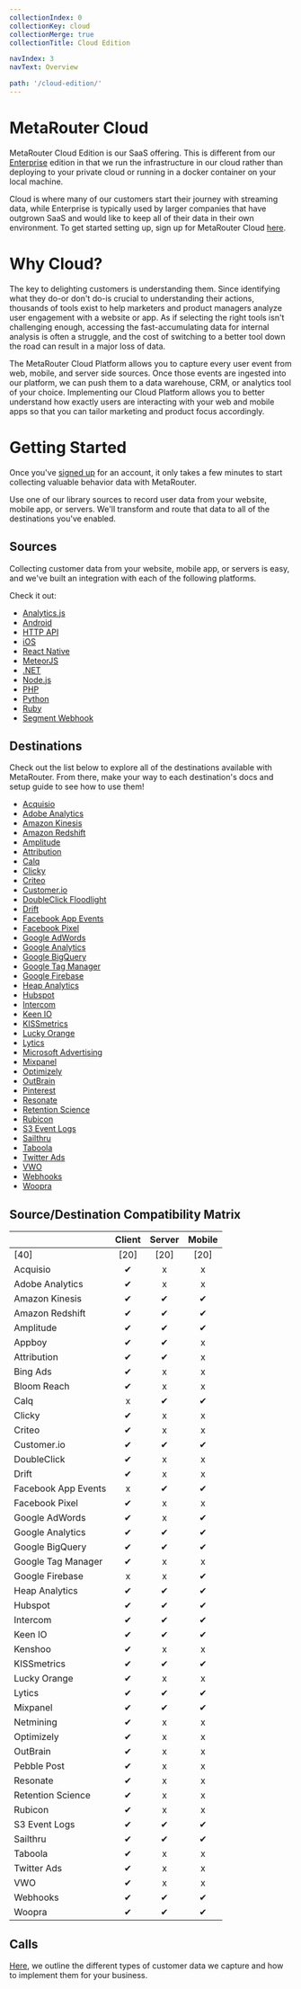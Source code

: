 ```yaml
---
collectionIndex: 0
collectionKey: cloud
collectionMerge: true
collectionTitle: Cloud Edition

navIndex: 3
navText: Overview

path: '/cloud-edition/'
---
```


# MetaRouter Cloud

MetaRouter Cloud Edition is our SaaS offering. This is different from our [Enterprise](/enterprise-edition/) edition in that we run the infrastructure in our cloud rather than deploying to your private cloud or running in a docker container on your local machine.

Cloud is where many of our customers start their journey with streaming data, while Enterprise is typically used by larger companies that have outgrown SaaS and would like to keep all of their data in their own environment. To get started setting up, sign up for MetaRouter Cloud [here](https://app.metarouter.io/signup).

# Why Cloud?

The key to delighting customers is understanding them. Since identifying what they do-or don't do-is crucial to understanding their actions, thousands of tools exist to help marketers and product managers analyze user engagement with a website or app. As if selecting the right tools isn't challenging enough, accessing the fast-accumulating data for internal analysis is often a struggle, and the cost of switching to a better tool down the road can result in a major loss of data.

The MetaRouter Cloud Platform allows you to capture every user event from web, mobile, and server side sources. Once those events are ingested into our platform, we can push them to a data warehouse, CRM, or analytics tool of your choice. Implementing our Cloud Platform allows you to better understand how exactly users are interacting with your web and mobile apps so that you can tailor marketing and product focus accordingly.

# Getting Started

Once you've [signed up](https://app.metarouter.io/signup) for an account, it only takes a few minutes to start collecting valuable behavior data with MetaRouter.

Use one of our library sources to record user data from your website, mobile app, or servers. We'll transform and route that data to all of the destinations you've enabled.

## Sources

Collecting customer data from your website, mobile app, or servers is easy, and we've built an integration with each of the following platforms.

Check it out:

- [Analytics.js](/sources/analytics-js/)
- [Android](/sources/android/)
- [HTTP API](/sources/http-api/)
- [iOS](/sources/ios/)
- [React Native](/sources/react-native/)
- [MeteorJS](/sources/meteor-js/)
- [.NET](/sources/dot-net/)
- [Node.js](/sources/node-js/)
- [PHP](/sources/php/)
- [Python](/sources/python/)
- [Ruby](/sources/ruby/)
- [Segment Webhook](/sources/segment-webhook/)

## Destinations

Check out the list below to explore all of the destinations available with MetaRouter. From there, make your way to each destination's docs and setup guide to see how to use them!

- [Acquisio](/cloud-destinations/acquisio/)
- [Adobe Analytics](/cloud-destinations/adobe-analytics/)
- [Amazon Kinesis](/cloud-destinations/amazon-kinesis/)
- [Amazon Redshift](/cloud-destinations/amazon-redshift/)
- [Amplitude](/cloud-destinations/amplitude/)
- [Attribution](/cloud-destinations/attribution/)
- [Calq](/cloud-destinations/calq/)
- [Clicky](/cloud-destinations/clicky/)
- [Criteo](/cloud-destinations/criteo/)
- [Customer.io](/cloud-destinations/customer-io/)
- [DoubleClick Floodlight](/cloud-destinations/doubleclick-floodlight/)
- [Drift](/cloud-destinations/drift/)
- [Facebook App Events](/cloud-destinations/facebook-app-events/)
- [Facebook Pixel](/cloud-destinations/facebook-pixel/)
- [Google AdWords](/cloud-destinations/google-adwords/)
- [Google Analytics](/cloud-destinations/google-analytics/)
- [Google BigQuery](/cloud-destinations/google-bigquery/)
- [Google Tag Manager](/cloud-destinations/google-tag-manager/)
- [Google Firebase](/cloud-destinations/firebase/)
- [Heap Analytics](/cloud-destinations/heap-analytics/)
- [Hubspot](/cloud-destinations/hubspot/)
- [Intercom](/cloud-destinations/intercom/)
- [Keen IO](/cloud-destinations/keen-io/)
- [KISSmetrics](/cloud-destinations/kissmetrics/)
- [Lucky Orange](/cloud-destinations/lucky-orange/)
- [Lytics](/cloud-destinations/lytics/)
- [Microsoft Advertising](/cloud-destinations/microsoft-advertising/)
- [Mixpanel](/cloud-destinations/mixpanel/)
- [Optimizely](/cloud-destinations/optimizely/)
- [OutBrain](/cloud-destinations/outbrain/)
- [Pinterest](/cloud-destinations/pinterest/)
- [Resonate](/cloud-destinations/resonate/)
- [Retention Science](/cloud-destinations/retention-science/)
- [Rubicon](/cloud-destinations/rubicon/)
- [S3 Event Logs](/cloud-destinations/s3-event-logs/)
- [Sailthru](/cloud-destinations/sailthru/)
- [Taboola](/cloud-destinations/taboola/)
- [Twitter Ads](/cloud-destinations/twitter-ads/)
- [VWO](/cloud-destinations/vwo/)
- [Webhooks](/cloud-destinations/webhooks/)
- [Woopra](/cloud-destinations/woopra/)

## Source/Destination Compatibility Matrix

<!-- TODO: Figure out how to get EE edition destinations into this matrix -->

|                     | Client | Server | Mobile |
| ------------------- | :----: | :----: | :----: |
| [40]                |  [20]  |  [20]  |  [20]  |
| Acquisio            |   ✔    |   x    |   x    |
| Adobe Analytics     |   ✔    |   x    |   x    |
| Amazon Kinesis      |   ✔    |   ✔    |   ✔    |
| Amazon Redshift     |   ✔    |   ✔    |   ✔    |
| Amplitude           |   ✔    |   ✔    |   ✔    |
| Appboy              |   ✔    |   ✔    |   x    |
| Attribution         |   ✔    |   ✔    |   x    |
| Bing Ads            |   ✔    |   x    |   x    |
| Bloom Reach         |   ✔    |   x    |   x    |
| Calq                |   x    |   ✔    |   ✔    |
| Clicky              |   ✔    |   x    |   x    |
| Criteo              |   ✔    |   x    |   x    |
| Customer.io         |   ✔    |   ✔    |   ✔    |
| DoubleClick         |   ✔    |   x    |   x    |
| Drift               |   ✔    |   x    |   x    |
| Facebook App Events |   x    |   ✔    |   ✔    |
| Facebook Pixel      |   ✔    |   x    |   x    |
| Google AdWords      |   ✔    |   x    |   ✔    |
| Google Analytics    |   ✔    |   ✔    |   ✔    |
| Google BigQuery     |   ✔    |   ✔    |   ✔    |
| Google Tag Manager  |   ✔    |   x    |   x    |
| Google Firebase     |   x    |   x    |   ✔    |
| Heap Analytics      |   ✔    |   ✔    |   ✔    |
| Hubspot             |   ✔    |   ✔    |   ✔    |
| Intercom            |   ✔    |   ✔    |   ✔    |
| Keen IO             |   ✔    |   ✔    |   ✔    |
| Kenshoo             |   ✔    |   x    |   x    |
| KISSmetrics         |   ✔    |   ✔    |   ✔    |
| Lucky Orange        |   ✔    |   x    |   x    |
| Lytics              |   ✔    |   ✔    |   ✔    |
| Mixpanel            |   ✔    |   ✔    |   ✔    |
| Netmining           |   ✔    |   x    |   x    |
| Optimizely          |   ✔    |   x    |   x    |
| OutBrain            |   ✔    |   x    |   x    |
| Pebble Post         |   ✔    |   x    |   x    |
| Resonate            |   ✔    |   x    |   x    |
| Retention Science   |   ✔    |   x    |   x    |
| Rubicon             |   ✔    |   x    |   x    |
| S3 Event Logs       |   ✔    |   ✔    |   ✔    |
| Sailthru            |   ✔    |   ✔    |   ✔    |
| Taboola             |   ✔    |   x    |   x    |
| Twitter Ads         |   ✔    |   x    |   x    |
| VWO                 |   ✔    |   x    |   x    |
| Webhooks            |   ✔    |   ✔    |   ✔    |
| Woopra              |   ✔    |   ✔    |   ✔    |

## Calls

[Here](/v2/clickstream/calls.html), we outline the different types of customer data we capture and how to implement them for your business.
